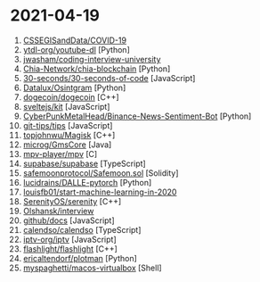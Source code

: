 # 2021-04-19

1. [CSSEGISandData/COVID-19](https://github.com/CSSEGISandData/COVID-19 "Novel Coronavirus (COVID-19) Cases, provided by JHU CSSE") 
2. [ytdl-org/youtube-dl](https://github.com/ytdl-org/youtube-dl "Command-line program to download videos from YouTube.com and other video sites") [Python]
3. [jwasham/coding-interview-university](https://github.com/jwasham/coding-interview-university "A complete computer science study plan to become a software engineer.") 
4. [Chia-Network/chia-blockchain](https://github.com/Chia-Network/chia-blockchain "Chia blockchain python implementation (full node, farmer, harvester, timelord, and wallet)") [Python]
5. [30-seconds/30-seconds-of-code](https://github.com/30-seconds/30-seconds-of-code "Short JavaScript code snippets for all your development needs") [JavaScript]
6. [Datalux/Osintgram](https://github.com/Datalux/Osintgram "Osintgram is a OSINT tool on Instagram. It offers an interactive shell to perform analysis on Instagram account of any users by its nickname") [Python]
7. [dogecoin/dogecoin](https://github.com/dogecoin/dogecoin "very currency") [C++]
8. [sveltejs/kit](https://github.com/sveltejs/kit "A monorepo for SvelteKit and friends") [JavaScript]
9. [CyberPunkMetalHead/Binance-News-Sentiment-Bot](https://github.com/CyberPunkMetalHead/Binance-News-Sentiment-Bot "This is a fully functioning Binance trading bot that takes into account the news sentiment for the top 100 crypto feeds.") [Python]
10. [git-tips/tips](https://github.com/git-tips/tips "Most commonly used git tips and tricks.") [JavaScript]
11. [topjohnwu/Magisk](https://github.com/topjohnwu/Magisk "The Magic Mask for Android") [C++]
12. [microg/GmsCore](https://github.com/microg/GmsCore "Free implementation of Play Services") [Java]
13. [mpv-player/mpv](https://github.com/mpv-player/mpv "🎥 Command line video player") [C]
14. [supabase/supabase](https://github.com/supabase/supabase "The open source Firebase alternative. Follow to stay updated about our public Beta.") [TypeScript]
15. [safemoonprotocol/Safemoon.sol](https://github.com/safemoonprotocol/Safemoon.sol "safemoon contract") [Solidity]
16. [lucidrains/DALLE-pytorch](https://github.com/lucidrains/DALLE-pytorch "Implementation / replication of DALL-E, OpenAI's Text to Image Transformer, in Pytorch") [Python]
17. [louisfb01/start-machine-learning-in-2020](https://github.com/louisfb01/start-machine-learning-in-2020 "A complete guide to start and improve in machine learning (ML), artificial intelligence (AI) in 2021 without ANY background in the field and stay up-to-date with the latest news and state-of-the-art techniques!") 
18. [SerenityOS/serenity](https://github.com/SerenityOS/serenity "The Serenity Operating System 🐞") [C++]
19. [Olshansk/interview](https://github.com/Olshansk/interview "Everything you need to prepare for your technical interview") 
20. [github/docs](https://github.com/github/docs "The open-source repo for docs.github.com") [JavaScript]
21. [calendso/calendso](https://github.com/calendso/calendso "The open-source Calendly alternative.") [TypeScript]
22. [iptv-org/iptv](https://github.com/iptv-org/iptv "Collection of publicly available IPTV channels from all over the world") [JavaScript]
23. [flashlight/flashlight](https://github.com/flashlight/flashlight "A C++ standalone library for machine learning") [C++]
24. [ericaltendorf/plotman](https://github.com/ericaltendorf/plotman "Chia plotting manager") [Python]
25. [myspaghetti/macos-virtualbox](https://github.com/myspaghetti/macos-virtualbox "Push-button installer of macOS Catalina, Mojave, and High Sierra guests in Virtualbox for Windows, Linux, and macOS") [Shell]
